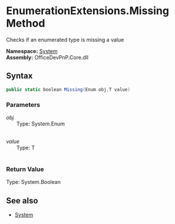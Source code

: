 # EnumerationExtensions.Missing Method  
Checks if an enumerated type is missing a value  

**Namespace:** [System](System.md)  
**Assembly:** OfficeDevPnP.Core.dll  
## Syntax
```C#
public static boolean Missing(Enum obj,T value)
```
### Parameters
*obj*  
&emsp;&emsp;Type: System.Enum  
&emsp;&emsp;  
  
*value*  
&emsp;&emsp;Type: T  
&emsp;&emsp;  
  
### Return Value
Type: System.Boolean  

## See also
- [System](System.md)
